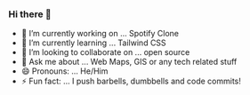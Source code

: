 ### Hi there 👋

- 🔭 I’m currently working on ... Spotify Clone
- 🌱 I’m currently learning ... Tailwind CSS
- 👯 I’m looking to collaborate on ... open source
- 💬 Ask me about ... Web Maps, GIS or any tech related stuff
- 😄 Pronouns: ... He/Him
- ⚡ Fun fact: ... I push barbells, dumbbells and code commits!
